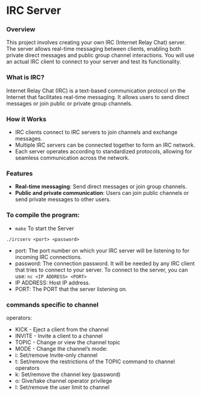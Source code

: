 # IRC Server

### Overview
This project involves creating your own IRC (Internet Relay Chat) server. The server allows real-time messaging between clients, enabling both private direct messages and public group channel interactions. You will use an actual IRC client to connect to your server and test its functionality.

### What is IRC?
Internet Relay Chat (IRC) is a text-based communication protocol on the Internet that facilitates real-time messaging. It allows users to send direct messages or join public or private group channels. 

### How it Works
- IRC clients connect to IRC servers to join channels and exchange messages.
- Multiple IRC servers can be connected together to form an IRC network.
- Each server operates according to standardized protocols, allowing for seamless communication across the network.

### Features
- **Real-time messaging**: Send direct messages or join group channels.
- **Public and private communication**: Users can join public channels or send private messages to other users.

### To compile the program:
- `make` To start the Server

```./ircserv <port> <password>```
- port: The port number on which your IRC server will be listening to for incoming IRC connections.
- password: The connection password. It will be needed by any IRC client that tries to connect to your server. 
          To connect to the server, you can use:
```nc <IP ADDRESS> <PORT>```
- IP ADDRESS: Host IP address.
- PORT: The PORT that the server listening on.

### commands specific to channel
operators:
- KICK - Eject a client from the channel
- INVITE - Invite a client to a channel
- TOPIC - Change or view the channel topic
- MODE - Change the channel’s mode:
- i: Set/remove Invite-only channel
- t: Set/remove the restrictions of the TOPIC command to channel operators
- k: Set/remove the channel key (password)
- o: Give/take channel operator privilege
- l: Set/remove the user limit to channel
